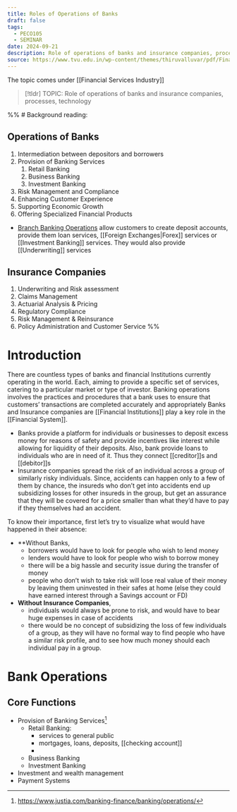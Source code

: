 ```yaml
---
title: Roles of Operations of Banks
draft: false
tags:
  - PECO105
  - SEMINAR
date: 2024-09-21
description: Role of operations of banks and insurance companies, processes technology
source: https://www.tvu.edu.in/wp-content/themes/thiruvalluvar/pdf/Financial-Intitutions-and-Markets.pdf
---
```

The topic comes under [[Financial Services Industry]]


> [!tldr] TOPIC: Role of operations of banks and insurance companies, processes, technology


%% # Background reading:
## Operations of Banks

1. Intermediation between depositors and borrowers
2. Provision of Banking Services
	1. Retail Banking
	2. Business Banking
	3. Investment Banking
3. Risk Management and Compliance
4. Enhancing Customer Experience
5. Supporting Economic Growth
6. Offering Specialized Financial Products

- [Branch Banking Operations](https://superworks.com/job-descriptions/branch-banking-operations-job-description/) allow customers to create deposit accounts, provide them loan services, [[Foreign Exchanges|Forex]] services or [[Investment Banking]] services. They would also provide [[Underwriting]] services

## Insurance Companies

1. Underwriting and Risk assessment
2. Claims Management
3. Actuarial Analysis & Pricing
4. Regulatory Compliance
5. Risk Management & Reinsurance
6. Policy Administration and Customer Service
 %%
# Introduction

There are countless types of banks and financial Institutions currently operating in the world. Each, aiming to provide a specific set of services, catering to a particular market or type of investor. Banking operations involves the practices and procedures that a bank uses to ensure that customers’ transactions are completed accurately and appropriately
Banks and Insurance companies are [[Financial Institutions]] play a key role in the [[Financial System]]. 
- Banks provide a platform for individuals or businesses to deposit excess money for reasons of safety and provide incentives like interest while allowing for liquidity of their deposits. Also, bank provide loans to individuals who are in need of it. Thus they connect [[creditor]]s and [[debitor]]s
- Insurance companies spread the risk of an individual across a group of similarly risky individuals. Since, accidents can happen only to a few of them by chance, the insureds who don’t get into accidents end up subsidizing losses for other insureds in the group, but get an assurance that they will be covered for a price smaller than what they’d have to pay if they themselves had an accident.

To know their importance, first let’s try to visualize what would have happened in their absence:

- **Without Banks,
	- borrowers would have to look for people who wish to lend money
	- lenders would have to look for people who wish to borrow money
	- there will be a big hassle and security issue during the transfer of money
	- people who don’t wish to take risk will lose real value of their money by leaving them uninvested in their safes at home (else they could have earned interest through a Savings account or FD)
- **Without Insurance Companies**,
	- individuals would always be prone to risk, and would have to bear huge expenses in case of accidents
	- there would be no concept of subsidizing the loss of few individuals of a group, as they will have no formal way to find people who have a similar risk profile, and to see how much money should each individual pay in a group.

# Bank Operations

## Core Functions

- Provision of Banking Services[^1]
	- Retail Banking:
		- services to general public
		- mortgages, loans, deposits, [[checking account]]
		- 
	- Business Banking
	- Investment Banking
- Investment and wealth management
- Payment Systems

[^1]: https://www.justia.com/banking-finance/banking/operations/